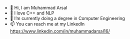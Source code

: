 - 👋 Hi, I am Muhammad Arsal
- 👀 I love C++ and NLP
- 🌱 I’m currently doing a degree in Computer Engineering 
- 📫 You can reach me at my LinkedIn https://www.linkedin.com/in/muhammadarsal16/
<!---
16arsal/16arsal is a ✨ special ✨ repository because its `README.md` (this file) appears on your GitHub profile.
You can click the Preview link to take a look at your changes.
--->
